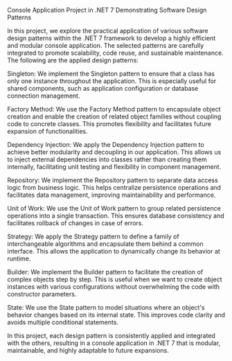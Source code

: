 Console Application Project in .NET 7 Demonstrating Software Design Patterns

In this project, we explore the practical application of various software design patterns within the .NET 7 framework to develop a highly efficient and modular console application. The selected patterns are carefully integrated to promote scalability, code reuse, and sustainable maintenance. The following are the applied design patterns:

Singleton: We implement the Singleton pattern to ensure that a class has only one instance throughout the application. This is especially useful for shared components, such as application configuration or database connection management.

Factory Method: We use the Factory Method pattern to encapsulate object creation and enable the creation of related object families without coupling code to concrete classes. This promotes flexibility and facilitates future expansion of functionalities.

Dependency Injection: We apply the Dependency Injection pattern to achieve better modularity and decoupling in our application. This allows us to inject external dependencies into classes rather than creating them internally, facilitating unit testing and flexibility in component management.

Repository: We implement the Repository pattern to separate data access logic from business logic. This helps centralize persistence operations and facilitates data management, improving maintainability and performance.

Unit of Work: We use the Unit of Work pattern to group related persistence operations into a single transaction. This ensures database consistency and facilitates rollback of changes in case of errors.

Strategy: We apply the Strategy pattern to define a family of interchangeable algorithms and encapsulate them behind a common interface. This allows the application to dynamically change its behavior at runtime.

Builder: We implement the Builder pattern to facilitate the creation of complex objects step by step. This is useful when we want to create object instances with various configurations without overwhelming the code with constructor parameters.

State: We use the State pattern to model situations where an object's behavior changes based on its internal state. This improves code clarity and avoids multiple conditional statements.

In this project, each design pattern is consistently applied and integrated with the others, resulting in a console application in .NET 7 that is modular, maintainable, and highly adaptable to future expansions.





